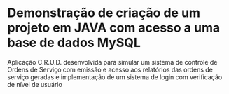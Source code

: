 # Demonstração de criação de um projeto em JAVA com acesso a uma base de dados MySQL
Aplicação C.R.U.D. desenvolvida para simular um sistema de controle de Ordens de Serviço com emissão e acesso aos relatórios das ordens de serviço geradas e implementação de um sistema de login com verificação de nível de usuário 

